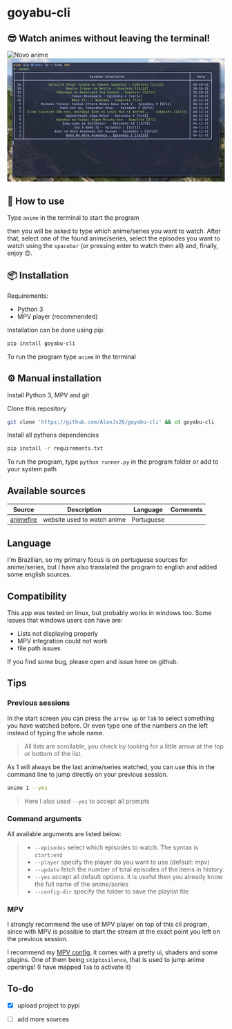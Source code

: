# goyabu-cli

<!--## assista animes diretamente do terminal-->
## 😎 Watch animes without leaving the terminal!

![Novo anime](https://github.com/AlanJs26/goyabu-cli/blob/main/img/record1.gif?raw=true)
![Retomando uma sessão anterior](https://github.com/AlanJs26/goyabu-cli/blob/main/img/record2.gif?raw=true)

<!--digite `anime` e siga as instruções para utilizar.-->
## 🚀 How to use



Type `anime` in the terminal to start the program

then you will be asked to type which anime/series you want to watch. After that, select one of the found anime/series, select the episodes you want to watch using the `spacebar` (or pressing enter to watch them all) and, finally, enjoy 😊.



<!--## ⚙ Instalação-->
## 📦 Installation

Requirements:
- Python 3
- MPV player (recommended)

Installation can be done using pip:

```bash
pip install goyabu-cli
```

<!--Com isso digitando `anime` no terminal, o programa deve funcionar-->

To run the program type `anime` in the terminal

<!--## Instalação manual-->
## ⚙ Manual installation

Install Python 3, MPV and git 

Clone this repository 
```bash
git clone 'https://github.com/AlanJs26/goyabu-cli' && cd goyabu-cli
```

Install all pythons dependencies 
```bash
pip install -r requirements.txt
```

<!--Assim o programa pode ser executado com `python anime.py` -->
To run the program, type `python runner.py` in the program folder or add to your system path

## Available sources 

| Source                                                | Description                                                        | Language   | Comments           |
| ----------------------------------------------------- | ------------------------------------------------------------------ | ---------- | ------------------ |
| [animefire](https://animefire.com/)             | website used to watch anime                                        | Portuguese |                    |

## Language

I'm Brazilian, so my primary focus is on portuguese sources for anime/series, but I have also translated the program to english and added some english sources.

## Compatibility

This app was tested on linux, but probably works in windows too. Some issues that windows users can have are:

- Lists not displaying properly
- MPV integration could not work
- file path issues

If you find some bug, please open and issue here on github.

## Tips

### Previous sessions

In the start screen you can press the `arrow up` or `Tab` to select something you have watched before. Or even type one of the numbers on the left instead of typing the whole name.

> All lists are scrollable, you check by looking for a little arrow at the top or bottom of the list.

As 1 will always be the last anime/series watched, you can use this in the command line to jump directly on your previous session.

```bash
anime 1 --yes
```

> Here I also used `--yes` to accept all prompts

### Command arguments

All available arguments are listed below:

> -  `--episodes` select which episodes to watch. The syntax is `start:end`
> -  `--player` specify the player do you want to use (default: mpv)
> -  `--update` fetch the number of total episodes of the items in history.
> -  `--yes` accept all default options. it is useful then you already know the full name of the anime/series
> -  `--config-dir` specify the folder to save the playlist file



### MPV

I strongly recommend the use of MPV player on top of this cli program, since with MPV is possible to start the stream at the exact point you left on the previous session.

I recommend my [MPV config](https://github.com/AlanJs26/mpv), it comes with a pretty ui, shaders and some plugins. One of them being `skiptosilence`, that is used to jump anime openings! (I have mapped `Tab` to activate it)



## To-do

- [x] upload project to pypi
- [ ] add more sources


